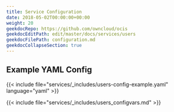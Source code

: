 ```yaml
---
title: Service Configuration
date: 2018-05-02T00:00:00+00:00
weight: 20
geekdocRepo: https://github.com/owncloud/ocis
geekdocEditPath: edit/master/docs/services/users
geekdocFilePath: configuration.md
geekdocCollapseSection: true
---
```


## Example YAML Config

{{< include file="services/_includes/users-config-example.yaml"  language="yaml" >}}

{{< include file="services/_includes/users_configvars.md" >}}

